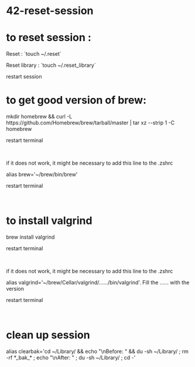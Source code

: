 # 42-reset-session

<h1>to reset session :</h1>
  <p>Reset : `touch ~/.reset`</p>
  <p>Reset library : `touch ~/.reset_library`</p>
  <p>restart session<p>

<h1>to get good version of brew:</h1>
  <p>mkdir homebrew && curl -L https://github.com/Homebrew/brew/tarball/master | tar xz --strip 1 -C homebrew</p>
  <p>restart terminal<p></br>

  <p>if it does not work, it might be necessary to add this line to the .zshrc</p>
  <p>alias brew='~/brew/bin/brew'</p>
  <p>restart terminal<p></br>
  
<h1>to install valgrind</h1>
  <p>brew install valgrind</p>
  <p>restart terminal<p></br>
 
  <p>if it does not work, it might be necessary to add this line to the .zshrc</p>
  <p>alias valgrind='~/brew/Cellar/valgrind/....../bin/valgrind'. Fill the ...... with the version</p>
  <p>restart terminal<p></br>

<h1>clean up session</h1>
<p>alias clearbak='cd ~/Library/ && echo "\nBefore: " && du -sh ~/Library/ ; rm -rf *_bak_* ; echo "\nAfter: " ; du -sh ~/Library/ ;  cd -'</p>
